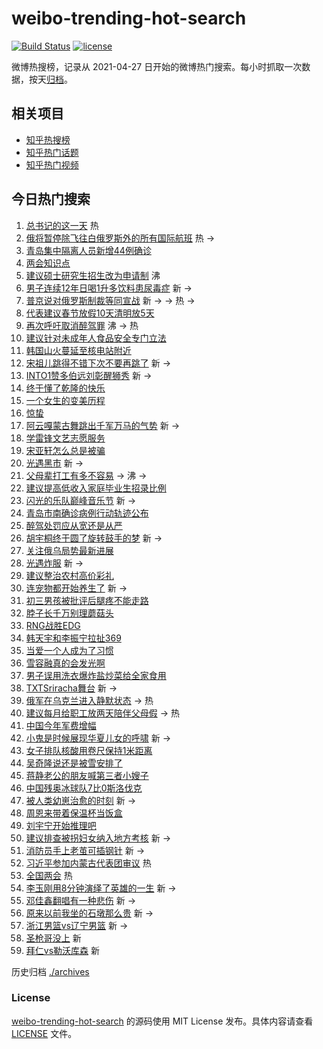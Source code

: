 # weibo-trending-hot-search

[![Build Status](https://github.com/justjavac/weibo-trending-hot-search/workflows/ci/badge.svg?branch=master)](https://github.com/justjavac/weibo-trending-hot-search/actions)
[![license](https://img.shields.io/github/license/justjavac/weibo-trending-hot-search)](https://github.com/justjavac/weibo-trending-hot-search/blob/master/LICENSE)

微博热搜榜，记录从 2021-04-27 日开始的微博热门搜索。每小时抓取一次数据，按天[归档](./archives)。

## 相关项目

- [知乎热搜榜](https://github.com/justjavac/zhihu-trending-top-search)
- [知乎热门话题](https://github.com/justjavac/zhihu-trending-hot-questions)
- [知乎热门视频](https://github.com/justjavac/zhihu-trending-hot-video)

## 今日热门搜索

<!-- BEGIN -->
<!-- 最后更新时间 Sun Mar 06 2022 05:12:35 GMT+0800 (China Standard Time) -->

1. [总书记的这一天](https://s.weibo.com//weibo?q=%23%E6%80%BB%E4%B9%A6%E8%AE%B0%E7%9A%84%E8%BF%99%E4%B8%80%E5%A4%A9%23&Refer=new_time)
   热
1. [俄将暂停除飞往白俄罗斯外的所有国际航班](https://s.weibo.com//weibo?q=%23%E4%BF%84%E5%B0%86%E6%9A%82%E5%81%9C%E9%99%A4%E9%A3%9E%E5%BE%80%E7%99%BD%E4%BF%84%E7%BD%97%E6%96%AF%E5%A4%96%E7%9A%84%E6%89%80%E6%9C%89%E5%9B%BD%E9%99%85%E8%88%AA%E7%8F%AD%23&Refer=top)
   热 ->
1. [青岛集中隔离人员新增44例确诊](https://s.weibo.com//weibo?q=%23%E9%9D%92%E5%B2%9B%E9%9B%86%E4%B8%AD%E9%9A%94%E7%A6%BB%E4%BA%BA%E5%91%98%E6%96%B0%E5%A2%9E44%E4%BE%8B%E7%A1%AE%E8%AF%8A%23&Refer=top)
1. [两会知识点](https://s.weibo.com//weibo?q=%23%E4%B8%A4%E4%BC%9A%E7%9F%A5%E8%AF%86%E7%82%B9%23&Refer=top)
1. [建议硕士研究生招生改为申请制](https://s.weibo.com//weibo?q=%23%E5%BB%BA%E8%AE%AE%E7%A1%95%E5%A3%AB%E7%A0%94%E7%A9%B6%E7%94%9F%E6%8B%9B%E7%94%9F%E6%94%B9%E4%B8%BA%E7%94%B3%E8%AF%B7%E5%88%B6%23&Refer=top)
   沸
1. [男子连续12年日喝1升多饮料患尿毒症](https://s.weibo.com//weibo?q=%23%E7%94%B7%E5%AD%90%E8%BF%9E%E7%BB%AD12%E5%B9%B4%E6%97%A5%E5%96%9D1%E5%8D%87%E5%A4%9A%E9%A5%AE%E6%96%99%E6%82%A3%E5%B0%BF%E6%AF%92%E7%97%87%23&Refer=top)
   新 ->
1. [普京说对俄罗斯制裁等同宣战](https://s.weibo.com//weibo?q=%23%E6%99%AE%E4%BA%AC%E8%AF%B4%E5%AF%B9%E4%BF%84%E7%BD%97%E6%96%AF%E5%88%B6%E8%A3%81%E7%AD%89%E5%90%8C%E5%AE%A3%E6%88%98%23&Refer=top)
   新 -> -> 热 ->
1. [代表建议春节放假10天清明放5天](https://s.weibo.com//weibo?q=%23%E4%BB%A3%E8%A1%A8%E5%BB%BA%E8%AE%AE%E6%98%A5%E8%8A%82%E6%94%BE%E5%81%8710%E5%A4%A9%E6%B8%85%E6%98%8E%E6%94%BE5%E5%A4%A9%23&Refer=top)
1. [再次呼吁取消醉驾罪](https://s.weibo.com//weibo?q=%23%E5%86%8D%E6%AC%A1%E5%91%BC%E5%90%81%E5%8F%96%E6%B6%88%E9%86%89%E9%A9%BE%E7%BD%AA%23&Refer=top)
   沸 -> 热
1. [建议针对未成年人食品安全专门立法](https://s.weibo.com//weibo?q=%23%E5%BB%BA%E8%AE%AE%E9%92%88%E5%AF%B9%E6%9C%AA%E6%88%90%E5%B9%B4%E4%BA%BA%E9%A3%9F%E5%93%81%E5%AE%89%E5%85%A8%E4%B8%93%E9%97%A8%E7%AB%8B%E6%B3%95%23&Refer=top)
1. [韩国山火蔓延至核电站附近](https://s.weibo.com//weibo?q=%23%E9%9F%A9%E5%9B%BD%E5%B1%B1%E7%81%AB%E8%94%93%E5%BB%B6%E8%87%B3%E6%A0%B8%E7%94%B5%E7%AB%99%E9%99%84%E8%BF%91%23&Refer=top)
1. [宋祖儿跳得不错下次不要再跳了](https://s.weibo.com//weibo?q=%23%E5%AE%8B%E7%A5%96%E5%84%BF%E8%B7%B3%E5%BE%97%E4%B8%8D%E9%94%99%E4%B8%8B%E6%AC%A1%E4%B8%8D%E8%A6%81%E5%86%8D%E8%B7%B3%E4%BA%86%23&Refer=top)
   新 ->
1. [INTO1赞多伯远刘彰醒狮秀](https://s.weibo.com//weibo?q=%23INTO1%E8%B5%9E%E5%A4%9A%E4%BC%AF%E8%BF%9C%E5%88%98%E5%BD%B0%E9%86%92%E7%8B%AE%E7%A7%80%23&Refer=top)
   新 ->
1. [终于懂了乾隆的快乐](https://s.weibo.com//weibo?q=%23%E7%BB%88%E4%BA%8E%E6%87%82%E4%BA%86%E4%B9%BE%E9%9A%86%E7%9A%84%E5%BF%AB%E4%B9%90%23&Refer=top)
1. [一个女生的变美历程](https://s.weibo.com//weibo?q=%23%E4%B8%80%E4%B8%AA%E5%A5%B3%E7%94%9F%E7%9A%84%E5%8F%98%E7%BE%8E%E5%8E%86%E7%A8%8B%23&Refer=top)
1. [惊蛰](https://s.weibo.com//weibo?q=%E6%83%8A%E8%9B%B0&Refer=top)
1. [阿云嘎蒙古舞跳出千军万马的气势](https://s.weibo.com//weibo?q=%23%E9%98%BF%E4%BA%91%E5%98%8E%E8%92%99%E5%8F%A4%E8%88%9E%E8%B7%B3%E5%87%BA%E5%8D%83%E5%86%9B%E4%B8%87%E9%A9%AC%E7%9A%84%E6%B0%94%E5%8A%BF%23&Refer=top)
   新 ->
1. [学雷锋文艺志愿服务](https://s.weibo.com//weibo?q=%23%E5%AD%A6%E9%9B%B7%E9%94%8B%E6%96%87%E8%89%BA%E5%BF%97%E6%84%BF%E6%9C%8D%E5%8A%A1%23&Refer=top)
1. [宋亚轩怎么总是被骗](https://s.weibo.com//weibo?q=%23%E5%AE%8B%E4%BA%9A%E8%BD%A9%E6%80%8E%E4%B9%88%E6%80%BB%E6%98%AF%E8%A2%AB%E9%AA%97%23&Refer=top)
1. [光遇黑市](https://s.weibo.com//weibo?q=%E5%85%89%E9%81%87%E9%BB%91%E5%B8%82&Refer=top)
   新 ->
1. [父母辈打工有多不容易](https://s.weibo.com//weibo?q=%23%E7%88%B6%E6%AF%8D%E8%BE%88%E6%89%93%E5%B7%A5%E6%9C%89%E5%A4%9A%E4%B8%8D%E5%AE%B9%E6%98%93%23&Refer=top)
   -> 沸 ->
1. [建议提高低收入家庭毕业生招录比例](https://s.weibo.com//weibo?q=%23%E5%BB%BA%E8%AE%AE%E6%8F%90%E9%AB%98%E4%BD%8E%E6%94%B6%E5%85%A5%E5%AE%B6%E5%BA%AD%E6%AF%95%E4%B8%9A%E7%94%9F%E6%8B%9B%E5%BD%95%E6%AF%94%E4%BE%8B%23&Refer=top)
1. [闪光的乐队巅峰音乐节](https://s.weibo.com//weibo?q=%23%E9%97%AA%E5%85%89%E7%9A%84%E4%B9%90%E9%98%9F%E5%B7%85%E5%B3%B0%E9%9F%B3%E4%B9%90%E8%8A%82%23&Refer=top)
   新 ->
1. [青岛市南确诊病例行动轨迹公布](https://s.weibo.com//weibo?q=%23%E9%9D%92%E5%B2%9B%E5%B8%82%E5%8D%97%E7%A1%AE%E8%AF%8A%E7%97%85%E4%BE%8B%E8%A1%8C%E5%8A%A8%E8%BD%A8%E8%BF%B9%E5%85%AC%E5%B8%83%23&Refer=top)
1. [醉驾处罚应从宽还是从严](https://s.weibo.com//weibo?q=%23%E9%86%89%E9%A9%BE%E5%A4%84%E7%BD%9A%E5%BA%94%E4%BB%8E%E5%AE%BD%E8%BF%98%E6%98%AF%E4%BB%8E%E4%B8%A5%23&Refer=top)
1. [胡宇桐终于圆了旋转鼓手的梦](https://s.weibo.com//weibo?q=%23%E8%83%A1%E5%AE%87%E6%A1%90%E7%BB%88%E4%BA%8E%E5%9C%86%E4%BA%86%E6%97%8B%E8%BD%AC%E9%BC%93%E6%89%8B%E7%9A%84%E6%A2%A6%23&Refer=top)
   新 ->
1. [关注俄乌局势最新进展](https://s.weibo.com//weibo?q=%23%E5%85%B3%E6%B3%A8%E4%BF%84%E4%B9%8C%E5%B1%80%E5%8A%BF%E6%9C%80%E6%96%B0%E8%BF%9B%E5%B1%95%23&Refer=top)
1. [光遇炸服](https://s.weibo.com//weibo?q=%23%E5%85%89%E9%81%87%E7%82%B8%E6%9C%8D%23&Refer=top)
   新 ->
1. [建议整治农村高价彩礼](https://s.weibo.com//weibo?q=%23%E5%BB%BA%E8%AE%AE%E6%95%B4%E6%B2%BB%E5%86%9C%E6%9D%91%E9%AB%98%E4%BB%B7%E5%BD%A9%E7%A4%BC%23&Refer=top)
1. [连宠物都开始养生了](https://s.weibo.com//weibo?q=%23%E8%BF%9E%E5%AE%A0%E7%89%A9%E9%83%BD%E5%BC%80%E5%A7%8B%E5%85%BB%E7%94%9F%E4%BA%86%23&Refer=top)
   新 ->
1. [初三男孩被批评后腿疼不能走路](https://s.weibo.com//weibo?q=%23%E5%88%9D%E4%B8%89%E7%94%B7%E5%AD%A9%E8%A2%AB%E6%89%B9%E8%AF%84%E5%90%8E%E8%85%BF%E7%96%BC%E4%B8%8D%E8%83%BD%E8%B5%B0%E8%B7%AF%23&Refer=top)
1. [脖子长千万别理蘑菇头](https://s.weibo.com//weibo?q=%23%E8%84%96%E5%AD%90%E9%95%BF%E5%8D%83%E4%B8%87%E5%88%AB%E7%90%86%E8%98%91%E8%8F%87%E5%A4%B4%23&Refer=top)
1. [RNG战胜EDG](https://s.weibo.com//weibo?q=%23RNG%E6%88%98%E8%83%9CEDG%23&Refer=top)
1. [韩天宇和李振宁拉扯369](https://s.weibo.com//weibo?q=%23%E9%9F%A9%E5%A4%A9%E5%AE%87%E5%92%8C%E6%9D%8E%E6%8C%AF%E5%AE%81%E6%8B%89%E6%89%AF369%23&Refer=top)
1. [当爱一个人成为了习惯](https://s.weibo.com//weibo?q=%23%E5%BD%93%E7%88%B1%E4%B8%80%E4%B8%AA%E4%BA%BA%E6%88%90%E4%B8%BA%E4%BA%86%E4%B9%A0%E6%83%AF%23&Refer=top)
1. [雪容融真的会发光啊](https://s.weibo.com//weibo?q=%23%E9%9B%AA%E5%AE%B9%E8%9E%8D%E7%9C%9F%E7%9A%84%E4%BC%9A%E5%8F%91%E5%85%89%E5%95%8A%23&Refer=top)
1. [男子误用洗衣爆炸盐炒菜给全家食用](https://s.weibo.com//weibo?q=%23%E7%94%B7%E5%AD%90%E8%AF%AF%E7%94%A8%E6%B4%97%E8%A1%A3%E7%88%86%E7%82%B8%E7%9B%90%E7%82%92%E8%8F%9C%E7%BB%99%E5%85%A8%E5%AE%B6%E9%A3%9F%E7%94%A8%23&Refer=top)
1. [TXTSriracha舞台](https://s.weibo.com//weibo?q=%23TXTSriracha%E8%88%9E%E5%8F%B0%23&Refer=top)
   新 ->
1. [俄军在乌克兰进入静默状态](https://s.weibo.com//weibo?q=%23%E4%BF%84%E5%86%9B%E5%9C%A8%E4%B9%8C%E5%85%8B%E5%85%B0%E8%BF%9B%E5%85%A5%E9%9D%99%E9%BB%98%E7%8A%B6%E6%80%81%23&Refer=top)
   -> 热
1. [建议每月给职工放两天陪伴父母假](https://s.weibo.com//weibo?q=%23%E5%BB%BA%E8%AE%AE%E6%AF%8F%E6%9C%88%E7%BB%99%E8%81%8C%E5%B7%A5%E6%94%BE%E4%B8%A4%E5%A4%A9%E9%99%AA%E4%BC%B4%E7%88%B6%E6%AF%8D%E5%81%87%23&Refer=top)
   -> 热
1. [中国今年军费增幅](https://s.weibo.com//weibo?q=%23%E4%B8%AD%E5%9B%BD%E4%BB%8A%E5%B9%B4%E5%86%9B%E8%B4%B9%E5%A2%9E%E5%B9%85%23&Refer=top)
1. [小鬼是时候展现华夏儿女的呼啸](https://s.weibo.com//weibo?q=%23%E5%B0%8F%E9%AC%BC%E6%98%AF%E6%97%B6%E5%80%99%E5%B1%95%E7%8E%B0%E5%8D%8E%E5%A4%8F%E5%84%BF%E5%A5%B3%E7%9A%84%E5%91%BC%E5%95%B8%23&Refer=top)
   新 ->
1. [女子排队核酸用卷尺保持1米距离](https://s.weibo.com//weibo?q=%23%E5%A5%B3%E5%AD%90%E6%8E%92%E9%98%9F%E6%A0%B8%E9%85%B8%E7%94%A8%E5%8D%B7%E5%B0%BA%E4%BF%9D%E6%8C%811%E7%B1%B3%E8%B7%9D%E7%A6%BB%23&Refer=top)
1. [吴奇隆说还是被雪安排了](https://s.weibo.com//weibo?q=%23%E5%90%B4%E5%A5%87%E9%9A%86%E8%AF%B4%E8%BF%98%E6%98%AF%E8%A2%AB%E9%9B%AA%E5%AE%89%E6%8E%92%E4%BA%86%23&Refer=top)
1. [蒋静老公的朋友喊第三者小嫂子](https://s.weibo.com//weibo?q=%23%E8%92%8B%E9%9D%99%E8%80%81%E5%85%AC%E7%9A%84%E6%9C%8B%E5%8F%8B%E5%96%8A%E7%AC%AC%E4%B8%89%E8%80%85%E5%B0%8F%E5%AB%82%E5%AD%90%23&Refer=top)
1. [中国残奥冰球队7比0斯洛伐克](https://s.weibo.com//weibo?q=%23%E4%B8%AD%E5%9B%BD%E6%AE%8B%E5%A5%A5%E5%86%B0%E7%90%83%E9%98%9F7%E6%AF%940%E6%96%AF%E6%B4%9B%E4%BC%90%E5%85%8B%23&Refer=top)
1. [被人类幼崽治愈的时刻](https://s.weibo.com//weibo?q=%23%E8%A2%AB%E4%BA%BA%E7%B1%BB%E5%B9%BC%E5%B4%BD%E6%B2%BB%E6%84%88%E7%9A%84%E6%97%B6%E5%88%BB%23&Refer=top)
   新 ->
1. [周恩来带着保温杯当饭盒](https://s.weibo.com//weibo?q=%23%E5%91%A8%E6%81%A9%E6%9D%A5%E5%B8%A6%E7%9D%80%E4%BF%9D%E6%B8%A9%E6%9D%AF%E5%BD%93%E9%A5%AD%E7%9B%92%23&Refer=top)
1. [刘宇宁开始推理吧](https://s.weibo.com//weibo?q=%23%E5%88%98%E5%AE%87%E5%AE%81%E5%BC%80%E5%A7%8B%E6%8E%A8%E7%90%86%E5%90%A7%23&Refer=top)
1. [建议排查被拐妇女纳入地方考核](https://s.weibo.com//weibo?q=%23%E5%BB%BA%E8%AE%AE%E6%8E%92%E6%9F%A5%E8%A2%AB%E6%8B%90%E5%A6%87%E5%A5%B3%E7%BA%B3%E5%85%A5%E5%9C%B0%E6%96%B9%E8%80%83%E6%A0%B8%23&Refer=top)
   新 ->
1. [消防员手上老茧可插钢针](https://s.weibo.com//weibo?q=%23%E6%B6%88%E9%98%B2%E5%91%98%E6%89%8B%E4%B8%8A%E8%80%81%E8%8C%A7%E5%8F%AF%E6%8F%92%E9%92%A2%E9%92%88%23&Refer=top)
   新 ->
1. [习近平参加内蒙古代表团审议](https://s.weibo.com//weibo?q=%23%E4%B9%A0%E8%BF%91%E5%B9%B3%E5%8F%82%E5%8A%A0%E5%86%85%E8%92%99%E5%8F%A4%E4%BB%A3%E8%A1%A8%E5%9B%A2%E5%AE%A1%E8%AE%AE%23&Refer=new_time)
   热
1. [全国两会](https://s.weibo.com//weibo?q=%23%E5%85%A8%E5%9B%BD%E4%B8%A4%E4%BC%9A%23&Refer=new_time)
   热
1. [李玉刚用8分钟演绎了英雄的一生](https://s.weibo.com//weibo?q=%23%E6%9D%8E%E7%8E%89%E5%88%9A%E7%94%A88%E5%88%86%E9%92%9F%E6%BC%94%E7%BB%8E%E4%BA%86%E8%8B%B1%E9%9B%84%E7%9A%84%E4%B8%80%E7%94%9F%23&Refer=top)
   新 ->
1. [邓佳鑫翻唱有一种悲伤](https://s.weibo.com//weibo?q=%23%E9%82%93%E4%BD%B3%E9%91%AB%E7%BF%BB%E5%94%B1%E6%9C%89%E4%B8%80%E7%A7%8D%E6%82%B2%E4%BC%A4%23&Refer=top)
   新 ->
1. [原来以前我坐的石墩那么贵](https://s.weibo.com//weibo?q=%23%E5%8E%9F%E6%9D%A5%E4%BB%A5%E5%89%8D%E6%88%91%E5%9D%90%E7%9A%84%E7%9F%B3%E5%A2%A9%E9%82%A3%E4%B9%88%E8%B4%B5%23&Refer=top)
   新 ->
1. [浙江男篮vs辽宁男篮](https://s.weibo.com//weibo?q=%23%E6%B5%99%E6%B1%9F%E7%94%B7%E7%AF%AEvs%E8%BE%BD%E5%AE%81%E7%94%B7%E7%AF%AE%23&Refer=top)
   新 ->
1. [圣枪哥没上](https://s.weibo.com//weibo?q=%23%E5%9C%A3%E6%9E%AA%E5%93%A5%E6%B2%A1%E4%B8%8A%23&Refer=top)
   新
1. [拜仁vs勒沃库森](https://s.weibo.com//weibo?q=%E6%8B%9C%E4%BB%81vs%E5%8B%92%E6%B2%83%E5%BA%93%E6%A3%AE&Refer=top)
   新

<!-- END -->

历史归档 [./archives](./archives)

### License

[weibo-trending-hot-search](https://github.com/justjavac/weibo-trending-hot-search)
的源码使用 MIT License 发布。具体内容请查看 [LICENSE](./LICENSE) 文件。
